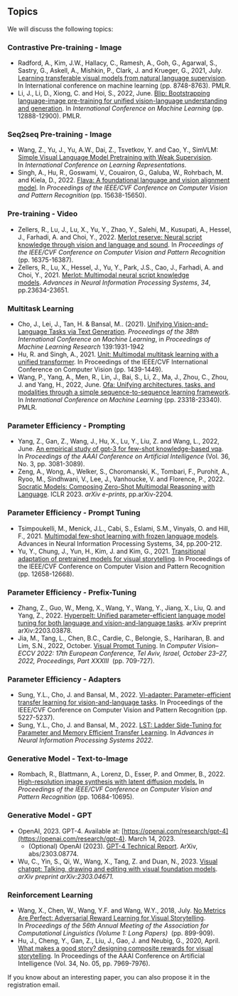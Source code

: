## Topics

We will discuss the following topics:

### Contrastive Pre-training - Image

- Radford, A., Kim, J.W., Hallacy, C., Ramesh, A., Goh, G., Agarwal, S., Sastry, G., Askell, A., Mishkin, P., Clark, J. and Krueger, G., 2021, July. [Learning transferable visual models from natural language supervision](http://proceedings.mlr.press/v139/radford21a). In International conference on machine learning (pp. 8748-8763). PMLR.
- Li, J., Li, D., Xiong, C. and Hoi, S., 2022, June. [Blip: Bootstrapping language-image pre-training for unified vision-language understanding and generation](https://proceedings.mlr.press/v162/li22n.html). In *International Conference on Machine Learning* (pp. 12888-12900). PMLR.

### Seq2seq Pre-training - Image

- Wang, Z., Yu, J., Yu, A.W., Dai, Z., Tsvetkov, Y. and Cao, Y., SimVLM: [Simple Visual Language Model Pretraining with Weak Supervision](https://openreview.net/forum?id=GUrhfTuf_3). In *International Conference on Learning Representations.*
- Singh, A., Hu, R., Goswami, V., Couairon, G., Galuba, W., Rohrbach, M. and Kiela, D., 2022. [Flava: A foundational language and vision alignment model](https://openaccess.thecvf.com/content/CVPR2022/html/Singh_FLAVA_A_Foundational_Language_and_Vision_Alignment_Model_CVPR_2022_paper.html). In *Proceedings of the IEEE/CVF Conference on Computer Vision and Pattern Recognition* (pp. 15638-15650).

### Pre-training - Video

- Zellers, R., Lu, J., Lu, X., Yu, Y., Zhao, Y., Salehi, M., Kusupati, A., Hessel, J., Farhadi, A. and Choi, Y., 2022. [Merlot reserve: Neural script knowledge through vision and language and sound](http://openaccess.thecvf.com/content/CVPR2022/html/Zellers_MERLOT_Reserve_Neural_Script_Knowledge_Through_Vision_and_Language_and_CVPR_2022_paper.html). In *Proceedings of the IEEE/CVF Conference on Computer Vision and Pattern Recognition* (pp. 16375-16387).
- Zellers, R., Lu, X., Hessel, J., Yu, Y., Park, J.S., Cao, J., Farhadi, A. and Choi, Y., 2021. [Merlot: Multimodal neural script knowledge models](https://proceedings.neurips.cc/paper/2021/hash/c6d4eb15f1e84a36eff58eca3627c82e-Abstract.html). *Advances in Neural Information Processing Systems*, *34*, pp.23634-23651.

### Multitask Learning

- Cho, J., Lei, J., Tan, H. & Bansal, M.. (2021). [Unifying Vision-and-Language Tasks via Text Generation](https://proceedings.mlr.press/v139/cho21a.html). *Proceedings of the 38th International Conference on Machine Learning*, in *Proceedings of Machine Learning Research* 139:1931-1942
- Hu, R. and Singh, A., 2021. [Unit: Multimodal multitask learning with a unified transformer](https://openaccess.thecvf.com/content/ICCV2021/html/Hu_UniT_Multimodal_Multitask_Learning_With_a_Unified_Transformer_ICCV_2021_paper.html?ref=https://githubhelp.com). In Proceedings of the IEEE/CVF International Conference on Computer Vision (pp. 1439-1449).
- Wang, P., Yang, A., Men, R., Lin, J., Bai, S., Li, Z., Ma, J., Zhou, C., Zhou, J. and Yang, H., 2022, June. [Ofa: Unifying architectures, tasks, and modalities through a simple sequence-to-sequence learning framework](https://proceedings.mlr.press/v162/wang22al.html). In *International Conference on Machine Learning* (pp. 23318-23340). PMLR.

### Parameter Efficiency - Prompting

- Yang, Z., Gan, Z., Wang, J., Hu, X., Lu, Y., Liu, Z. and Wang, L., 2022, June. [An empirical study of gpt-3 for few-shot knowledge-based vqa](https://ojs.aaai.org/index.php/AAAI/article/download/20215/19974). In *Proceedings of the AAAI Conference on Artificial Intelligence* (Vol. 36, No. 3, pp. 3081-3089).
- Zeng, A., Wong, A., Welker, S., Choromanski, K., Tombari, F., Purohit, A., Ryoo, M., Sindhwani, V., Lee, J., Vanhoucke, V. and Florence, P., 2022. [Socratic Models: Composing Zero-Shot Multimodal Reasoning with Language](https://openreview.net/forum?id=G2Q2Mh3avow). ICLR 2023. *arXiv e-prints*, pp.arXiv-2204.

### Parameter Efficiency - Prompt Tuning

- Tsimpoukelli, M., Menick, J.L., Cabi, S., Eslami, S.M., Vinyals, O. and Hill, F., 2021. [Multimodal few-shot learning with frozen language models](https://proceedings.neurips.cc/paper/2021/hash/01b7575c38dac42f3cfb7d500438b875-Abstract.html). Advances in Neural Information Processing Systems, 34, pp.200-212.
- Yu, Y., Chung, J., Yun, H., Kim, J. and Kim, G., 2021. [Transitional adaptation of pretrained models for visual storytelling](https://openaccess.thecvf.com/content/CVPR2021/html/Yu_Transitional_Adaptation_of_Pretrained_Models_for_Visual_Storytelling_CVPR_2021_paper.html). In Proceedings of the IEEE/CVF Conference on Computer Vision and Pattern Recognition (pp. 12658-12668).

### Parameter Efficiency - Prefix-Tuning

- Zhang, Z., Guo, W., Meng, X., Wang, Y., Wang, Y., Jiang, X., Liu, Q. and Yang, Z., 2022. [Hyperpelt: Unified parameter-efficient language model tuning for both language and vision-and-language tasks](https://arxiv.org/abs/2203.03878). arXiv preprint arXiv:2203.03878.
- Jia, M., Tang, L., Chen, B.C., Cardie, C., Belongie, S., Hariharan, B. and Lim, S.N., 2022, October. [Visual Prompt Tuning](https://www.ecva.net/papers/eccv_2022/papers_ECCV/papers/136930696.pdf). In *Computer Vision–ECCV 2022: 17th European Conference, Tel Aviv, Israel, October 23–27, 2022, Proceedings, Part XXXIII*
 (pp. 709-727).

### Parameter Efficiency - Adapters

- Sung, Y.L., Cho, J. and Bansal, M., 2022. [Vl-adapter: Parameter-efficient transfer learning for vision-and-language tasks](https://openaccess.thecvf.com/content/CVPR2022/html/Sung_VL-Adapter_Parameter-Efficient_Transfer_Learning_for_Vision-and-Language_Tasks_CVPR_2022_paper.html). In Proceedings of the IEEE/CVF Conference on Computer Vision and Pattern Recognition (pp. 5227-5237).
- Sung, Y.L., Cho, J. and Bansal, M., 2022. [LST: Ladder Side-Tuning for Parameter and Memory Efficient Transfer Learning](https://openreview.net/forum?id=isPnnaTZaP5). In *Advances in Neural Information Processing Systems 2022*.

### Generative Model - Text-to-Image

- Rombach, R., Blattmann, A., Lorenz, D., Esser, P. and Ommer, B., 2022. [High-resolution image synthesis with latent diffusion models.](https://openaccess.thecvf.com/content/CVPR2022/html/Rombach_High-Resolution_Image_Synthesis_With_Latent_Diffusion_Models_CVPR_2022_paper.html) In *Proceedings of the IEEE/CVF Conference on Computer Vision and Pattern Recognition* (pp. 10684-10695).

### Generative Model - GPT

- OpenAI, 2023. GPT-4. Available at: [https://openai.com/research/gpt-4](https://openai.com/research/gpt-4). March 14, 2023.
    - (Optional) OpenAI (2023). [GPT-4 Technical Report](https://arxiv.org/abs/2303.08774). ArXiv, abs/2303.08774.
- Wu, C., Yin, S., Qi, W., Wang, X., Tang, Z. and Duan, N., 2023. [Visual
chatgpt: Talking, drawing and editing with visual foundation models](https://arxiv.org/abs/2303.04671). *arXiv preprint arXiv:2303.04671.*

### Reinforcement Learning

- Wang, X., Chen, W., Wang, Y.F. and Wang, W.Y., 2018, July. [No Metrics Are Perfect: Adversarial Reward Learning for Visual Storytelling](https://aclanthology.org/P18-1083/). In *Proceedings of the 56th Annual Meeting of the Association for Computational Linguistics (Volume 1: Long Papers)*
 (pp. 899-909).
- Hu, J., Cheng, Y., Gan, Z., Liu, J., Gao, J. and Neubig, G., 2020, April. [What makes a good story? designing composite rewards for visual storytelling](https://ojs.aaai.org/index.php/AAAI/article/view/6305). In Proceedings of the AAAI Conference on Artificial Intelligence (Vol. 34, No. 05, pp. 7969-7976).

If you know about an interesting paper, you can also propose it in the registration email.
